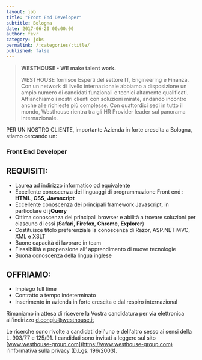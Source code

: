 ```yaml
---
layout: job
title: "Front End Developer"
subtitle: Bologna
date: 2017-06-20 00:00:00
author: fevr
category: jobs
permalink: /:categories/:title/
published: false
---
```


> **WESTHOUSE - WE make talent work.**
>
> WESTHOUSE fornisce Esperti del settore IT, Engineering e Finanza. Con un network di livello internazionale
> abbiamo a disposizione un ampio numero di candidati funzionali e tecnici altamente qualificati.
> Affianchiamo i nostri clienti con soluzioni mirate, andando incontro anche alle richieste più complesse. Con
> quattordici sedi in tutto il mondo, Westhouse rientra tra gli HR Provider leader sul panorama internazionale.

PER UN NOSTRO CLIENTE, importante Azienda in forte crescita a Bologna, stiamo cercando un:

### Front End Developer

## REQUISITI:

- Laurea ad indirizzo informatico od equivalente
- Eccellente conoscenza dei linguaggi di programmazione Front end : **HTML**, **CSS**, **Javascript**
- Eccellente conoscenza dei principali framework  Javascript, in particolare di **jQuery**
- Ottima conoscenza dei principali browser e abilità a trovare soluzioni per ciascuno di essi 
  (**Safari**, **Firefox**, **Chrome**, **Explorer**)
- Costituisce titolo preferenziale la  conoscenza di Razor, ASP.NET MVC, XML e XSLT 
- Buone capacità di lavorare in team
- Flessibilità e propensione all‘ apprendimento di nuove tecnologie
- Buona conoscenza della lingua inglese



## OFFRIAMO:

- Impiego full time
- Contratto a tempo indeterminato
- Inserimento in azienda in forte crescita e dal respiro internazional


Rimaniamo in attesa di ricevere la Vostra candidatura per via elettronica all’indirizzo [d.congiu@westhouse.it](mailto:d.congiu@westhouse.it)

Le ricerche sono rivolte a candidati dell'uno e dell'altro sesso ai sensi della L. 903/77 e 125/91.
I candidati sono invitati a leggere sul sito [www.westhouse-group.com](https://www.westhouse-group.com)
l'informativa sulla privacy (D.Lgs. 196/2003).